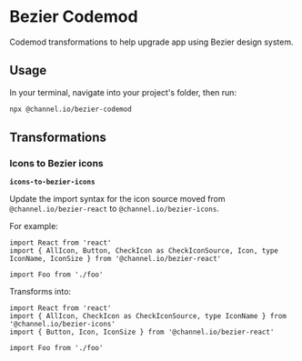 # Bezier Codemod

Codemod transformations to help upgrade app using Bezier design system.

## Usage

In your terminal, navigate into your project's folder, then run:

```bash
npx @channel.io/bezier-codemod
```

## Transformations

### Icons to Bezier icons

**`icons-to-bezier-icons`**

Update the import syntax for the icon source moved from `@channel.io/bezier-react` to `@channel.io/bezier-icons`.

For example:

```tsx
import React from 'react'
import { AllIcon, Button, CheckIcon as CheckIconSource, Icon, type IconName, IconSize } from '@channel.io/bezier-react'

import Foo from './foo'
```

Transforms into:

```tsx
import React from 'react'
import { AllIcon, CheckIcon as CheckIconSource, type IconName } from '@channel.io/bezier-icons'
import { Button, Icon, IconSize } from '@channel.io/bezier-react'

import Foo from './foo'
```
